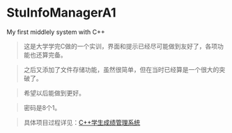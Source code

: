 # StuInfoManagerA1
My first middlely system with C++

>这是大学学完C做的一个实训，界面和提示已经尽可能做到友好了，各项功能也还算完备。

>之后又添加了文件存储功能，虽然很简单，但在当时已经算是一个很大的突破了。

>希望以后能做到更好。

>密码是8个1。

>具体项目过程详见：[C++学生成绩管理系统](https://mengze.top/C++学生成绩管理系统/)
